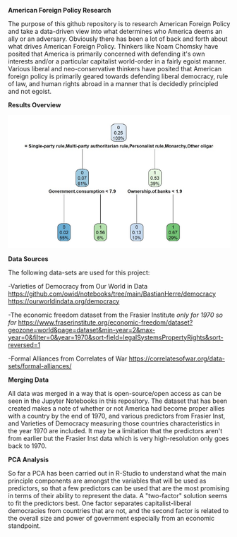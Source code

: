 **American Foreign Policy Research**

The purpose of this github repository is to research American Foreign Policy and take a data-driven view into what determines who America deems an ally or an adversary. Obviously there has been a lot of back and forth about what drives American Foreign Policy. Thinkers like Noam Chomsky have posited that America is primarily concerned with defending it's own interests and/or a particular capitalist world-order in a fairly egoist manner. Various liberal and neo-conservative thinkers have posited that American foreign policy is primarily geared towards defending liberal democracy, rule of law, and human rights abroad in a manner that is decidedly principled and not egoist. 

**Results Overview**

![A decision tree for determining allies](https://github.com/tomwillcode/American_Foreign_Policy_Research/blob/research/smart_tree.jpg?raw=true)



**Data Sources**

The following data-sets are used for this project:

-Varieties of Democracy from Our World in Data
https://github.com/owid/notebooks/tree/main/BastianHerre/democracy
https://ourworldindata.org/democracy

-The economic freedom dataset from the Frasier Institute *only for 1970 so far*
https://www.fraserinstitute.org/economic-freedom/dataset?geozone=world&page=dataset&min-year=2&max-year=0&filter=0&year=1970&sort-field=legalSystemsPropertyRights&sort-reversed=1

-Formal Alliances from Correlates of War
https://correlatesofwar.org/data-sets/formal-alliances/

**Merging Data**

All data was merged in a way that is open-source/open access as can be seen in the Jupyter Notebooks in this repository. The dataset that has been created makes a note of whether or not America had become proper allies with a country by the end of 1970, and various predictors from Frasier Inst, and Varieties of Democracy measuring those countries characteristics in the year 1970 are included. It may be a limitation that the predictors aren't from earlier but the Frasier Inst data which is very high-resolution only goes back to 1970.

**PCA Analysis**

So far a PCA has been carried out in R-Studio to understand what the main principle components are amongst the variables that will be used as predictors, so that a few predictors can be used that are the most promising in terms of their ability to represent the data. A "two-factor" solution seems to fit the predictors best. One factor separates capitalist-liberal democracies from countries that are not, and the second factor is related to the overall size and power of government especially from an economic standpoint. 
